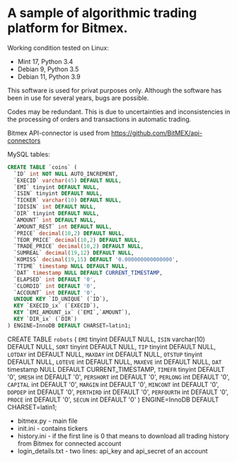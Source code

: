 # A sample of algorithmic trading platform for Bitmex.

Working condition tested on Linux:
- Mint 17, Python 3.4
- Debian 9, Python 3.5
- Debian 11, Python 3.9

This software is used for privat purposes only. Although the software has been in use for several years, bugs are possible.

Codes may be redundant. This is due to uncertainties and inconsistencies in the processing of orders and transactions in automatic trading.

Bitmex API-connector is used from https://github.com/BitMEX/api-connectors

MySQL tables:

```SQL
CREATE TABLE `coins` (
  `ID` int NOT NULL AUTO_INCREMENT,
  `EXECID` varchar(45) DEFAULT NULL,
  `EMI` tinyint DEFAULT NULL,
  `ISIN` tinyint DEFAULT NULL,
  `TICKER` varchar(10) DEFAULT NULL,
  `IDISIN` int DEFAULT NULL,
  `DIR` tinyint DEFAULT NULL,
  `AMOUNT` int DEFAULT NULL,
  `AMOUNT_REST` int DEFAULT NULL,
  `PRICE` decimal(10,2) DEFAULT NULL,
  `TEOR_PRICE` decimal(10,2) DEFAULT NULL,
  `TRADE_PRICE` decimal(10,2) DEFAULT NULL,
  `SUMREAL` decimal(19,12) DEFAULT NULL,
  `KOMISS` decimal(19,15) DEFAULT '0.000000000000000',
  `TTIME` timestamp NULL DEFAULT NULL,
  `DAT` timestamp NULL DEFAULT CURRENT_TIMESTAMP,
  `ELAPSED` int DEFAULT '0',
  `CLORDID` int DEFAULT '0',
  `ACCOUNT` int DEFAULT '0',
  UNIQUE KEY `ID_UNIQUE` (`ID`),
  KEY `EXECID_ix` (`EXECID`),
  KEY `EMI_AMOUNT_ix` (`EMI`,`AMOUNT`),
  KEY `DIR_ix` (`DIR`)
) ENGINE=InnoDB DEFAULT CHARSET=latin1;
```
CREATE TABLE `robots` (
  `EMI` tinyint DEFAULT NULL,
  `ISIN` varchar(10) DEFAULT NULL,
  `SORT` tinyint DEFAULT NULL,
  `TIP` tinyint DEFAULT NULL,
  `LOTDAY` int DEFAULT NULL,
  `MAXDAY` int DEFAULT NULL,
  `OTSTUP` tinyint DEFAULT NULL,
  `LOTEVE` int DEFAULT NULL,
  `MAXEVE` int DEFAULT NULL,
  `DAT` timestamp NULL DEFAULT CURRENT_TIMESTAMP,
  `TIMEFR` tinyint DEFAULT '0',
  `SMESH` int DEFAULT '0',
  `PERSHORT` int DEFAULT '0',
  `PERLONG` int DEFAULT '0',
  `CAPITAL` int DEFAULT '0',
  `MARGIN` int DEFAULT '0',
  `MINCONT` int DEFAULT '0',
  `DOPDEP` int DEFAULT '0',
  `PERTHIRD` int DEFAULT '0',
  `PERFOURTH` int DEFAULT '0',
  `PROCE` int DEFAULT '0',
  `SECUN` int DEFAULT '0'
) ENGINE=InnoDB DEFAULT CHARSET=latin1;

- bitmex.py - main file
- init.ini - contains tickers
- history.ini - if the first line is 0 that means to download all trading history from Bitmex for connected account
- login_details.txt - two lines: api_key and api_secret of an account
